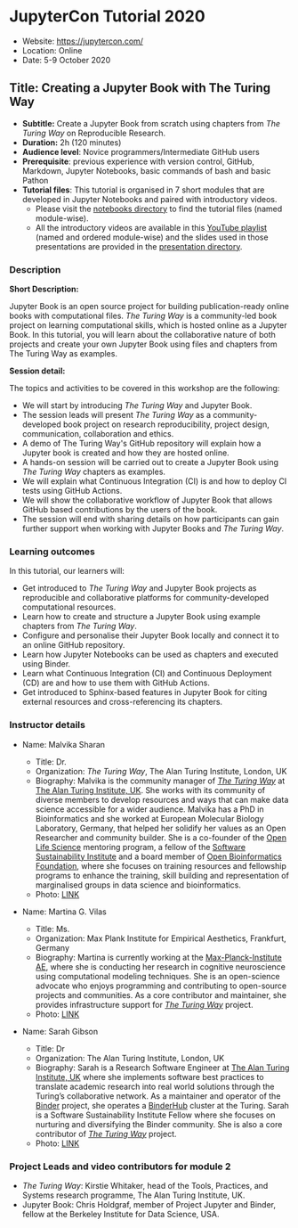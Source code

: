 # JupyterCon Tutorial 2020

- Website: https://jupytercon.com/
- Location: Online
- Date: 5-9 October 2020

## Title: Creating a Jupyter Book with The Turing Way

- **Subtitle:** Create a Jupyter Book from scratch using chapters from *The Turing Way* on Reproducible Research.
- **Duration:** 2h (120 minutes)
- **Audience level**: Novice programmers/Intermediate GitHub users
- **Prerequisite**: previous experience with version control, GitHub, Markdown, Jupyter Notebooks, basic commands of bash and basic Pathon
- **Tutorial files**: This tutorial is organised in 7 short modules that are developed in Jupyter Notebooks and paired with introductory videos.
  - Please visit the [notebooks directory](./notebooks) to find the tutorial files (named module-wise).
  - All the introductory videos are available in this [YouTube playlist](https://www.youtube.com/playlist?list=PLBxcQEfGu3Dmdo6oKg6o9V7Q_e7WSX-vu) (named and ordered module-wise) and the slides used in those presentations are provided in the [presentation directory](./presentation).

### Description

**Short Description:**

Jupyter Book is an open source project for building publication-ready online books with computational files. *The Turing Way* is a community-led book project on learning computational skills, which is hosted online as a Jupyter Book. In this tutorial, you will learn about the collaborative nature of both projects and create your own Jupyter Book using files and chapters from The Turing Way as examples.

**Session detail:**

The topics and activities to be covered in this workshop are the following:
- We will start by introducing *The Turing Way* and Jupyter Book.
- The session leads will present *The Turing Way* as a community-developed book project on research reproducibility, project design, communication, collaboration and ethics.
- A demo of The Turing Way's GitHub repository will explain how a Jupyter book is created and how they are hosted online.
- A hands-on session will be carried out to create a Jupyter Book using *The Turing Way* chapters as examples.
- We will explain what Continuous Integration (CI) is and how to deploy CI tests using GitHub Actions.
- We will show the collaborative workflow of Jupyter Book that allows GitHub based contributions by the users of the book.
- The session will end with sharing details on how participants can gain further support when working with Jupyter Books and *The Turing Way*.

### Learning outcomes

In this tutorial, our learners will:
- Get introduced to *The Turing Way* and Jupyter Book projects as reproducible and collaborative platforms for community-developed computational resources.
- Learn how to create and structure a Jupyter Book using example chapters from *The Turing Way*.
- Configure and personalise their Jupyter Book locally and connect it to an online GitHub repository.
- Learn how Jupyter Notebooks can be used as chapters and executed using Binder.
- Learn what Continuous Integration (CI) and Continuous Deployment (CD) are and how to use them with GitHub Actions.
- Get introduced to Sphinx-based features in Jupyter Book for citing external resources and cross-referencing its chapters.

### Instructor details

- Name: Malvika Sharan
    - Title: Dr.
    - Organization: *The Turing Way*, The Alan Turing Institute, London, UK
    - Biography: Malvika is the community manager of *[The Turing Way](https://the-turing-way.netlify.app)* at [The Alan Turing Institute, UK](https://www.turing.ac.uk/). She works with its community of diverse members to develop resources and ways that can make data science accessible for a wider audience.
Malvika has a PhD in Bioinformatics and she worked at  European Molecular Biology Laboratory, Germany, that helped her solidify her values as an Open Researcher and community builder.
She is a co-founder of the [Open Life Science](https://openlifesci.org/) mentoring program, a fellow of the [Software Sustainability Institute](https://www.software.ac.uk/) and a board member of [Open Bioinformatics Foundation](https://www.open-bio.org/event-awards/), where she focuses on training resources and fellowship programs to enhance the training, skill building and representation of marginalised groups in data science and bioinformatics.
    - Photo: [LINK](images/MalvikaSharan.jpg)

- Name: Martina G. Vilas
    - Title: Ms.
    - Organization: Max Plank Institute for Empirical Aesthetics, Frankfurt, Germany
    - Biography: Martina is currently working at the [Max-Planck-Institute AE](https://www.aesthetics.mpg.de/en/the-institute/people/m-vilas.html), where she is conducting her research in cognitive neuroscience using computational modeling techniques. She is an open-science advocate who enjoys programming and contributing to open-source projects and communities. As a core contributor and maintainer, she provides infrastructure support for *[The Turing Way](https://the-turing-way.netlify.app)* project.
    - Photo: [LINK](images/MartinaVilas.jpg)

- Name: Sarah Gibson
    - Title: Dr
    - Organization: The Alan Turing Institute, London, UK
    - Biography: Sarah is a Research Software Engineer at [The Alan Turing Institute, UK](https://www.turing.ac.uk/) where she implements software best practices to translate academic research into real world solutions through the Turing’s collaborative network. As a maintainer and operator of the [Binder](https://mybinder.org/) project, she operates a [BinderHub](https://binderhub.readthedocs.io/en/latest/) cluster at the Turing. Sarah is a Software Sustainability Institute Fellow where she focuses on nurturing and diversifying the Binder community. She is also a core contributor of *[The Turing Way](https://the-turing-way.netlify.app)* project.
    - Photo: [LINK](images/SarahGibson.jpg)

### Project Leads and video contributors for module 2

- *The Turing Way*: Kirstie Whitaker, head of the Tools, Practices, and Systems research programme, The Alan Turing Institute, UK.
- Jupyter Book: Chris Holdgraf, member of Project Jupyter and Binder, fellow at the Berkeley Institute for Data Science, USA.
